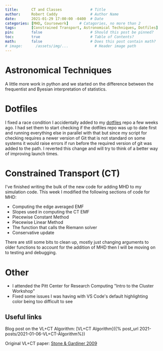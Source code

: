 ```yaml
---
title:      CT and Classes             # Title
author:     Robert Caddy               # Author Name
date:       2021-01-29 17:00:00 -0400  # Date
categories: [MHD, Coursework]     # Catagories, no more than 2
tags:       [Constrained Transport, Astronomical Techniques, Dotfiles]  # Tags, any number
pin:        false                      # Should this post be pinned?
toc:        true                       # Table of Contents?
math:       false                      # Does this post contain math?
# image:      /assets/img/...            # Header image path
---
```


# Astronomical Techniques
A little more work in python and we started on the difference between the
frequentist and Byesian interpretation of statistics.

# Dotfiles

I fixed a race condition I accidentally added to my
[dotfiles](https://github.com/bcaddy/dotfiles) repo a few weeks ago. I had set
them to start checking if the dotfiles repo was up to date first and running
everything else in parallel with that but since my script for checking requires
a newer version of Git that is not standard on some systems it would raise
errors if run before the required version of git was added to the path. I
reverted this change and will try to think of a better way of improving launch
times.

# Constrained Transport (CT)

I've finished writing the bulk of the new code for adding MHD to my simulation
code. This week I modified the following sections of code for MHD:

- Computing the edge averaged EMF
- Slopes used in computing the CT EMF
- Piecewise Constant Method
- Piecewise Linear Method
- The function that calls the Riemann solver
- Conservative update

There are still some bits to clean up, mostly just changing arguments to older
functions to account for the addition of MHD then I will be moving on to testing
and debugging.

# Other

- I attended the Pitt Center for Research Computing "Intro to the Cluster Workshop"
- Fixed some issues I was having with VS Code's default highlighting color being too difficult to see

## Useful links

Blog post on the VL+CT Algorithm: [VL+CT Algorithm]({% post_url 2021-posts/2021-01-06-VL+CT-Algorithm%})

Original VL+CT paper: [Stone & Gardiner 2009](https://www.sciencedirect.com/science/article/abs/pii/S1384107608000754?via%3Dihub)
